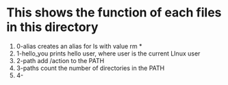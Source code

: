 # This shows the function of each files in this directory
1)  0-alias creates an alias for ls with value rm *
2)  1-hello_you prints hello user, where user is the current LInux user
3)  2-path add /action to the PATH
4)  3-paths count the number of directories in the PATH
5)  4-
